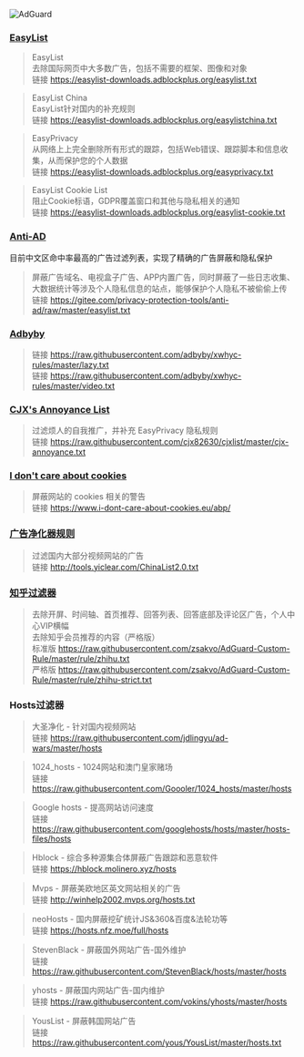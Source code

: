 ![AdGuard](https://github.com/233Bazinga/Handling/blob/master/Picture/AdGuardBANNER.png)
   
### [EasyList](https://easylist.to)

>EasyList   
>去除国际网页中大多数广告，包括不需要的框架、图像和对象   
>链接 https://easylist-downloads.adblockplus.org/easylist.txt

>EasyList China   
>EasyList针对国内的补充规则   
>链接 https://easylist-downloads.adblockplus.org/easylistchina.txt

>EasyPrivacy   
>从网络上上完全删除所有形式的跟踪，包括Web错误、跟踪脚本和信息收集，从而保护您的个人数据   
>链接 https://easylist-downloads.adblockplus.org/easyprivacy.txt

>EasyList Cookie List   
>阻止Cookie标语，GDPR覆盖窗口和其他与隐私相关的通知   
>链接 https://easylist-downloads.adblockplus.org/easylist-cookie.txt

   
### [Anti-AD](https://github.com/privacy-protection-tools/anti-AD)

目前中文区命中率最高的广告过滤列表，实现了精确的广告屏蔽和隐私保护
>屏蔽广告域名、电视盒子广告、APP内置广告，同时屏蔽了一些日志收集、大数据统计等涉及个人隐私信息的站点，能够保护个人隐私不被偷偷上传   
>链接 https://gitee.com/privacy-protection-tools/anti-ad/raw/master/easylist.txt

   
### [Adbyby](https://github.com/adbyby/xwhyc-rules)

>链接 https://raw.githubusercontent.com/adbyby/xwhyc-rules/master/lazy.txt   
>链接 https://raw.githubusercontent.com/adbyby/xwhyc-rules/master/video.txt
   
### [CJX's Annoyance List](https://github.com/cjx82630/cjxlist)

>过滤烦人的自我推广，并补充 EasyPrivacy 隐私规则   
>链接 https://raw.githubusercontent.com/cjx82630/cjxlist/master/cjx-annoyance.txt

   
### [I don't care about cookies](https://www.i-dont-care-about-cookies.eu)

>屏蔽网站的 cookies 相关的警告   
>链接 https://www.i-dont-care-about-cookies.eu/abp/

   
### [广告净化器规则](http://www.yiclear.com)

>过滤国内大部分视频网站的广告   
>链接 http://tools.yiclear.com/ChinaList2.0.txt

   
### [知乎过滤器](https://github.com/zsakvo/AdGuard-Custom-Rule)

>去除开屏、时间轴、首页推荐、回答列表、回答底部及评论区广告，个人中心VIP横幅   
>去除知乎会员推荐的内容（严格版）   
>标准版 https://raw.githubusercontent.com/zsakvo/AdGuard-Custom-Rule/master/rule/zhihu.txt   
>严格版 https://raw.githubusercontent.com/zsakvo/AdGuard-Custom-Rule/master/rule/zhihu-strict.txt


   
### Hosts过滤器

>大圣净化 - 针对国内视频网站   
>链接 https://raw.githubusercontent.com/jdlingyu/ad-wars/master/hosts

>1024_hosts - 1024网站和澳门皇家赌场   
>链接 https://raw.githubusercontent.com/Goooler/1024_hosts/master/hosts

>Google hosts - 提高网站访问速度   
>链接 https://raw.githubusercontent.com/googlehosts/hosts/master/hosts-files/hosts

>Hblock - 综合多种源集合体屏蔽广告跟踪和恶意软件   
>链接 https://hblock.molinero.xyz/hosts 

>Mvps - 屏蔽美欧地区英文网站相关的广告   
>链接 http://winhelp2002.mvps.org/hosts.txt

>neoHosts - 国内屏蔽挖矿统计JS&360&百度&法轮功等   
>链接 https://hosts.nfz.moe/full/hosts

>StevenBlack - 屏蔽国外网站广告-国外维护   
>链接 https://raw.githubusercontent.com/StevenBlack/hosts/master/hosts

>yhosts - 屏蔽国内网站广告-国内维护   
>链接 https://raw.githubusercontent.com/vokins/yhosts/master/hosts

>YousList - 屏蔽韩国网站广告   
>链接 https://raw.githubusercontent.com/yous/YousList/master/hosts.txt
